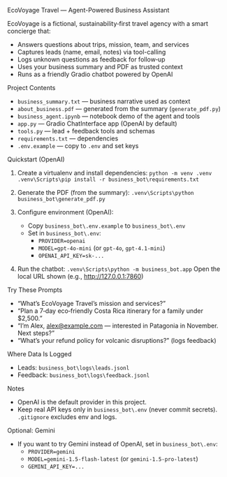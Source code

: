 EcoVoyage Travel — Agent-Powered Business Assistant

EcoVoyage is a fictional, sustainability‑first travel agency with a smart concierge that:
- Answers questions about trips, mission, team, and services
- Captures leads (name, email, notes) via tool-calling
- Logs unknown questions as feedback for follow‑up
- Uses your business summary and PDF as trusted context
- Runs as a friendly Gradio chatbot powered by OpenAI

Project Contents
- `business_summary.txt` — business narrative used as context
- `about_business.pdf` — generated from the summary (`generate_pdf.py`)
- `business_agent.ipynb` — notebook demo of the agent and tools
- `app.py` — Gradio ChatInterface app (OpenAI by default)
- `tools.py` — lead + feedback tools and schemas
- `requirements.txt` — dependencies
- `.env.example` — copy to `.env` and set keys

Quickstart (OpenAI)
1) Create a virtualenv and install dependencies:
   `python -m venv .venv`
   `.venv\Scripts\pip install -r business_bot\requirements.txt`

2) Generate the PDF (from the summary):
   `.venv\Scripts\python business_bot\generate_pdf.py`

3) Configure environment (OpenAI):
   - Copy `business_bot\.env.example` to `business_bot\.env`
   - Set in `business_bot\.env`:
     - `PROVIDER=openai`
     - `MODEL=gpt-4o-mini` (or `gpt-4o`, `gpt-4.1-mini`)
     - `OPENAI_API_KEY=sk-...`

4) Run the chatbot:
   `.venv\Scripts\python -m business_bot.app`
   Open the local URL shown (e.g., http://127.0.0.1:7860)

Try These Prompts
- “What’s EcoVoyage Travel’s mission and services?”
- “Plan a 7‑day eco‑friendly Costa Rica itinerary for a family under $2,500.”
- “I’m Alex, alex@example.com — interested in Patagonia in November. Next steps?”
- “What’s your refund policy for volcanic disruptions?” (logs feedback)

Where Data Is Logged
- Leads: `business_bot\logs\leads.jsonl`
- Feedback: `business_bot\logs\feedback.jsonl`

Notes
- OpenAI is the default provider in this project.
- Keep real API keys only in `business_bot\.env` (never commit secrets). `.gitignore` excludes env and logs.

Optional: Gemini
- If you want to try Gemini instead of OpenAI, set in `business_bot\.env`:
  - `PROVIDER=gemini`
  - `MODEL=gemini-1.5-flash-latest` (or `gemini-1.5-pro-latest`)
  - `GEMINI_API_KEY=...`
